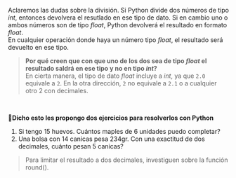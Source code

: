 Aclaremos las dudas sobre la división.
Si Python divide dos números de tipo _int_, entonces devolvera el resutlado en ese tipo de dato.
Si en cambio uno o ambos números son de tipo _float_, Python devolverá el resultado en formato _float_.
<br>
En cualquier operación donde haya un número tipo _float_, el resultado será devuelto en ese tipo. 

> **Por qué creen que con que uno de los dos sea de tipo _float_ el resultado saldrá en ese tipo y no en tipo _int_?** <br>
En cierta manera, el tipo de dato _float_ incluye a _int_, ya que `2.0` equivale a `2`. En la otra dirección, `2` no equivale a `2.1` o a cualquier otro 2 con decimales.

<br>


:memo:**Dicho esto les propongo dos ejercicios para resolverlos con Python**
1. Si tengo 15 huevos. Cuántos maples de 6 unidades puedo completar?
2. Una bolsa con 14 canicas pesa 234gr. Con una exactitud de dos decimales, cuánto pesan 5 canicas?

> Para limitar el resultado a dos decimales, investiguen sobre la función round().
